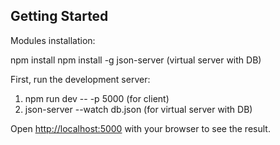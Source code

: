 ## Getting Started

Modules installation:

npm install
npm install -g json-server (virtual server with DB)

First, run the development server:

1. npm run dev -- -p 5000 (for client)
2. json-server --watch db.json (for virtual server with DB)

Open [http://localhost:5000](http://localhost:5000) with your browser to see the result.

